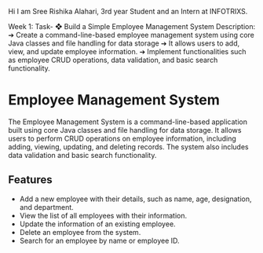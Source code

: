 Hi I am Sree Rishika Alahari, 3rd year Student and an Intern at INFOTRIXS.

Week 1:
Task-
❖ Build a Simple Employee Management System
Description:
➔ Create a command-line-based employee management system using core
Java classes and file handling for data storage
➔ It allows users to add, view, and update employee information.
➔ Implement functionalities such as employee CRUD operations, data
validation, and basic search functionality.

# Employee Management System

The Employee Management System is a command-line-based application built using core Java classes and file handling for data storage. It allows users to perform CRUD operations on employee information, including adding, viewing, updating, and deleting records. The system also includes data validation and basic search functionality.

## Features

- Add a new employee with their details, such as name, age, designation, and department.
- View the list of all employees with their information.
- Update the information of an existing employee.
- Delete an employee from the system.
- Search for an employee by name or employee ID.


